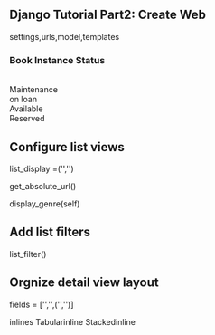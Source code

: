 ## Django Tutorial Part2: Create Web
settings,urls,model,templates
### Book Instance Status
<br>
Maintenance<br>
on loan<br>
Available<br>
Reserved<br> 

## Configure list views

list_display =('','')

get_absolute_url()

display_genre(self)
## Add list filters
list_filter()
## Orgnize detail view layout
fields = ['','',('','')]

inlines
Tabularinline Stackedinline